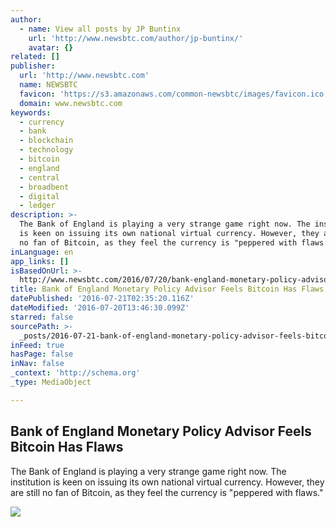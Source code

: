 ```yaml
---
author:
  - name: View all posts by JP Buntinx
    url: 'http://www.newsbtc.com/author/jp-buntinx/'
    avatar: {}
related: []
publisher:
  url: 'http://www.newsbtc.com'
  name: NEWSBTC
  favicon: 'https://s3.amazonaws.com/common-newsbtc/images/favicon.ico'
  domain: www.newsbtc.com
keywords:
  - currency
  - bank
  - blockchain
  - technology
  - bitcoin
  - england
  - central
  - broadbent
  - digital
  - ledger
description: >-
  The Bank of England is playing a very strange game right now. The institution
  is keen on issuing its own national virtual currency. However, they are still
  no fan of Bitcoin, as they feel the currency is "peppered with flaws."
inLanguage: en
app_links: []
isBasedOnUrl: >-
  http://www.newsbtc.com/2016/07/20/bank-england-monetary-policy-advisor-feels-bitcoin-flaws/
title: Bank of England Monetary Policy Advisor Feels Bitcoin Has Flaws
datePublished: '2016-07-21T02:35:20.116Z'
dateModified: '2016-07-20T13:46:30.099Z'
starred: false
sourcePath: >-
  _posts/2016-07-21-bank-of-england-monetary-policy-advisor-feels-bitcoin-has-fl.md
inFeed: true
hasPage: false
inNav: false
_context: 'http://schema.org'
_type: MediaObject

---
```

<article style=""><h1>Bank of England Monetary Policy Advisor Feels Bitcoin Has Flaws</h1><p>The Bank of England is playing a very strange game right now. The institution is keen on issuing its own national virtual currency. However, they are still no fan of Bitcoin, as they feel the currency is "peppered with flaws."</p><img src="http://s3.amazonaws.com/main-newsbtc-images/2016/07/20134730/shutterstock_184939427.jpg" /></article>